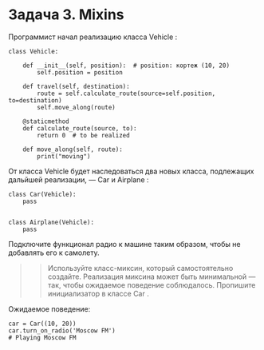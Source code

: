 # Задача 3. Mixins

Программист начал реализацию класса 
Vehicle
:

    class Vehicle:

        def __init__(self, position):  # position: кортеж (10, 20)
            self.position = position
    
        def travel(self, destination):
            route = self.calculate_route(source=self.position, to=destination)
            self.move_along(route)
    
        @staticmethod
        def calculate_route(source, to):
            return 0  # to be realized
    
        def move_along(self, route):
            print("moving")

От класса 
Vehicle
 будет наследоваться два новых класса, подлежащих дальйшей реализации, — 
Car
 и 
Airplane
:

    class Car(Vehicle):
        pass
    
    
    class Airplane(Vehicle):
        pass

Подключите функционал радио к машине таким образом, чтобы не добавлять его к самолету.

>> Используйте класс-миксин, который самостоятельно создайте. Реализация миксина может быть минимальной — так, чтобы ожидаемое поведение соблюдалось. Пропишите инициализатор в классе 
Car
.

Ожидаемое поведение:

    car = Car((10, 20))
    car.turn_on_radio('Moscow FM')
    # Playing Moscow FM